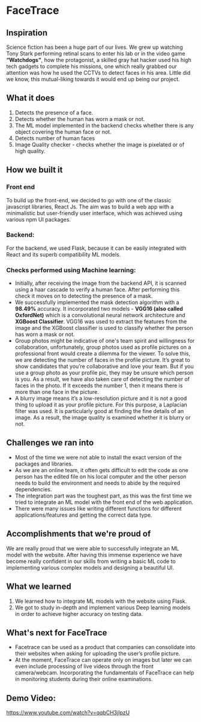 # FaceTrace

## Inspiration
Science fiction has been a huge part of our lives. We grew up watching Tony Stark performing retinal scans to enter his lab or in the video game **“Watchdogs”**, how the protagonist, a skilled gray hat hacker used his high tech gadgets to complete his missions, one which really grabbed our attention was how he used the CCTVs to detect faces in his area. Little did we know, this mutual-liking towards it would end up being our project. 


## What it does
1.  Detects the presence of a face.
2. Detects whether the human has worn a mask or not.
3. The ML model implemented in the backend checks whether there is any object covering the human face or not.
4. Detects number of human faces
5. Image Quality checker - checks whether the image is pixelated or of high quality.


## How we built it

### Front end
To build up the front-end, we decided to go with one of the classic javascript libraries, React Js. The aim was to build a web app with a minimalistic but user-friendly user interface, which was achieved using various npm UI packages.

### Backend:
For the backend, we used Flask, because it can be easily integrated with React and its superb compatibility ML models.
 
### Checks performed using Machine learning:
- Initially, after receiving the image from the backend API, it is scanned using a haar cascade to verify a human face. After performing this check it moves on to detecting the presence of a mask.
- We successfully implemented the mask detection algorithm with a **98.49%** accuracy. It incorporated two models - **VGG16 (also called OxfordNet)** which is a convolutional neural network architecture and **XGBoost Classifier**. VGG16 was used to extract the features from the image and the XGBoost classifier is used to classify whether the person has worn a mask or not.
- Group photos might be indicative of one's team spirit and willingness for collaboration, unfortunately, group photos used as profile pictures on a professional front would create a dilemma for the viewer. To solve this, we are detecting the number of faces in the profile picture. It’s great to show candidates that you’re collaborative and love your team. But if you use a group photo as your profile pic, they may be unsure which person is you. As a result, we have also taken care of detecting the number of faces in the photo. If it exceeds the number 1, then it means there is more than one face in the picture.
- A blurry image means it’s a low-resolution picture and it is not a good thing to upload it as your profile picture. For this purpose, a Laplacian filter was used. It is particularly good at finding the fine details of an image. As a result, the image quality is examined whether it is blurry or not.


## Challenges we ran into
- Most of the time we were not able to install the exact version of the packages and libraries. 
- As we are an online team, it often gets difficult to edit the code as one person has the edited file on his local computer and the other person needs to build the environment and needs to abide by the required dependencies.
- The integration part was the toughest part, as this was the first time we tried to integrate an ML model with the front end of the web application.
-  There were many issues like writing different functions for different applications/features and getting the correct data type.


## Accomplishments that we're proud of
We are really proud that we were able to successfully integrate an ML model with the website. After having this immense experience we have become really confident in our skills from writing a basic ML code to implementing various complex models and designing a beautiful UI.

## What we learned
1. We learned how to integrate ML models with the website using Flask.
2. We got to study in-depth and implement various Deep learning models in order to achieve higher accuracy on testing data. 


## What's next for FaceTrace
- Facetrace can be used as a product that companies can consolidate into their websites when asking for uploading the user’s profile picture. 
- At the moment, FaceTrace can operate only on images but later we can even include processing of live videos through the front camera/webcam. Incorporating the fundamentals of FaceTrace can help in monitoring students during their online examinations.

## Demo Video:
https://www.youtube.com/watch?v=qqbCH3jIpzU
